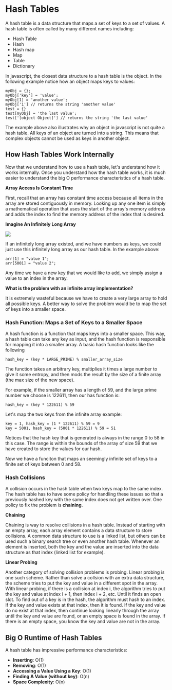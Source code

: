 # Hash Tables

A hash table is a data structure that maps a set of keys to a set of values.  A hash table is often called by many different names including:

* Hash Table
* Hash
* Hash map
* Map
* Table
* Dictionary

In javascript, the closest data structure to a hash table is the object.  In the following example notice how an object maps keys to values:

```
myObj = {};
myObj['key'] = 'value';
myObj[1] = 'another value';
myObj['1'] // returns the string 'another value'
test = {}
test[myObj] = 'the last value';
test['[object Object]'] // returns the string 'the last value'
```

The example above also illustrates why an object in javascript is not quite a hash table.  All keys of an object are turned into a string. This means that complex objects cannot be used as keys in another object. 

## How Hash Tables Work Internally

Now that we understand how to use a hash table, let's understand how it works internally.  Once you understand how the hash table works, it is much easier to understand the big O performance characteristics of a hash table.

__Array Access Is Constant Time__

First, recall that an array has constant time access because all items in the array are stored contiguously in memory.  Looking up any one item is simply a mathematical operation that uses the start of the array's memory address and adds the index to find the memory address of the index that is desired. 

__Imagine An Infinitely Long Array__

![](http://s14.postimg.org/ho496a4k1/infinite_Array.png)

If an infinitely long array existed, and we have numbers as keys, we could just use this infinitely long array as our hash table. In the example above:

```
arr[1] = "value 1";
arr[5001] = "value 2";
```

Any time we have a new key that we would like to add, we simply assign a value to an index in the array.

__What is the problem with an infinite array implementation?__

It is extremely wasteful because we have to create a very large array to hold all possible keys.  A better way to solve the problem would be to map the set of keys into a smaller space.

### Hash Function: Maps a Set of Keys to a Smaller Space

A hash function is a function that maps keys into a smaller space.  This way, a hash table can take any key as input, and the hash function is responsible for mapping it into a smaller array.  A basic hash function looks like the following

```
hash_key = (key * LARGE_PRIME) % smaller_array_size
```

The function takes an arbitrary key, multiplies it times a large number to give it some entropy, and then mods the result by the size of a finite array (the max size of the new space).

For example, if the smaller array has a length of 59, and the large prime number we choose is 122611, then our has function is:

```
hash_key = (key * 122611) % 59
```

Let's map the two keys from the infinite array example:

```
key = 1, hash_key = (1 * 122611) % 59 = 9
key = 5001, hash_key = (5001 * 122611) % 59 = 51
```

Notices that the hash key that is generated is always in the range 0 to 58 in this case.  The range is within the bounds of the array of size 59 that we have created to store the values for our hash.

Now we have a funciton that maps an seemingly infinite set of keys to a finite set of keys between 0 and 58.

### Hash Collisions

A collision occurs in the hash table when two keys map to the same index.  The hash table has to have some policy for handling these issues so that a previously hashed key with the same index does not get written over.  One policy to fix the problem is __chaining__.

__Chaining__

Chaining is way to resolve collisions in a hash table. Instead of starting with an empty array, each array element contains a data structure to store collisions.  A common data structure to use is a linked list, but others can be used such a binary search tree or even another hash table.  Whenever an element is inserted, both the key and the value are inserted into the data structure as that index (linked list for example).

__Linear Probing__

Another category of solving collision problems is probing.  Linear probing is one such scheme.  Rather than solve a collsion with an extra data structure, the scheme tries to put the key and value in a different spot in the array.  With linear probing, if there is a collision at index i, the algorithm tries to put the key and value at index i + 1, then index i + 2, etc. Until it finds an open slot.  To find out of a key is in the hash, the algorithm must hash to an index.  If the key and value exists at that index, then it is found.  If the key and value do no exist at that index, then continue looking linearly through the array until the key and value are found, or an empty space is found in the array.  If there is an empty space, you know the key and value are not in the array.

## Big O Runtime of Hash Tables

A hash table has impressive performance characteristics: 

* __Inserting__: O(1)
* __Removing__: O(1)
* __Accessing a Value Using a Key__: O(1)
* __Finding A Value (without key)__: O(n)
* __Space Complexity__: O(n)

